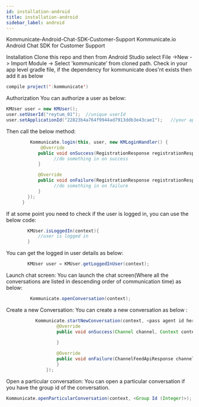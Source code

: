 ```yaml
---
id: installation-android
title: installation-android
sidebar_label: android
---
```


Kommunicate-Android-Chat-SDK-Customer-Support
Kommunicate.io Android Chat SDK for Customer Support

Installation
Clone this repo and then from Android Studio select File ->New -> Import Module -> Select 'kommunicate' from cloned path. Check in your app level gradle file, if the dependency for kommunicate does'nt exists then add it as below

```java
compile project(':kommunicate')
```

Authorization
You can authorize a user as below:
```java
KMUser user = new KMUser();
user.setUserId("reytum_01");  //unique userId
user.setApplicationId("22823b4a764f9944ad7913ddb3e43cae1");   //your application key
```
Then call the below method:
```java
         Kommunicate.login(this, user, new KMLoginHandler() {
             @Override
            public void onSuccess(RegistrationResponse registrationResponse, Context context) {
                  //do something in on success
            }

            @Override
            public void onFailure(RegistrationResponse registrationResponse, Exception exception) {
                  //do something in on failure
            }
        });
      }
```
If at some point you need to check if the user is logged in, you can use the below code:
```java
        KMUser.isLoggedIn(context){
            //user is logged in  
        }
```
You can get the logged in user details as below:
```java
        KMUser user = KMUser.getLoggedInUser(context);
```
Launch chat screen:
You can launch the chat screen(Where all the conversations are listed in descending order of communication time) as below:
```java
         Kommunicate.openConversation(context);
```
Create a new Conversation:
You can create a new conversation as below :
```java
           Kommunicate.startNewConversation(context, <pass agent id here>, <pass bot id here, null accepted>, new KMCreateChatCallback() {
                   @Override
                   public void onSuccess(Channel channel, Context context) {
                       
                   }

                   @Override
                   public void onFailure(ChannelFeedApiResponse channelFeedApiResponse, Context context) {
                   }
               });
```
Open a particular conversation:
You can open a particular conversation if you have the group id of the conversation.
```java
Kommunicate.openParticularConversation(context, <Group Id (Integer)>);
```